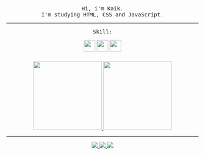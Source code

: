 <p align="center">
  <samp align="center">
    Hi, i'm Kaik. <br>
I'm studying HTML, CSS and JavaScript.
    
----
    
  </samp>
</p>
  


<samp>
  <p align="center"> Skill: </p>
</samp>

<div align="center" display="inline-block">

<div style="display: inline_block">
<img width="30" src="https://cdn.jsdelivr.net/gh/devicons/devicon/icons/html5/html5-original.svg" />
<img width="30" src="https://cdn.jsdelivr.net/gh/devicons/devicon/icons/css3/css3-original.svg" />
<img width="30" src="https://cdn.jsdelivr.net/gh/devicons/devicon/icons/javascript/javascript-original.svg" />
          
</div>

###


<div align="center" display="inline-block">
<a href="https://github.com/slpzi">
  <img height="180em" src="https://github-readme-stats.vercel.app/api?username=slpzi&show_icons=true&theme=dark&include_all_commits=true&count_private=true&custom_title=GitHub Status"/>
 <img height="180em" src="https://github-readme-stats.vercel.app/api/top-langs/?username=slpzi&layout=default&langs_count=7&theme=dark&custom_title=Languages&exclude_repo=dwm"/> 

  


</a>
</div>

    
----
    

<div display="inline-block">

<div style="display: inline_block">
<a href="https://www.instagram.com/slpzi__/" > <img src="https://img.shields.io/badge/Instagram-1E1E2E?style=for-the-badge&logo=instagram&logoColor=white"> </a>
<a href="https://github.com/slpzi" > <img src="https://img.shields.io/badge/GitHub-1E1E2E?style=for-the-badge&logo=github&logoColor=white"> </a>
<a href="https://twitter.com/slpzi__" > <img src="https://img.shields.io/badge/LinkedIn-1E1E2E?style=for-the-badge&logo=linkedin&logoColor=white"> </a>
<!-- <a href="" > <img src="https://img.shields.io/badge/Spotify-1E1E2E?&style=for-the-badge&logo=spotify&logoColor=white"> </a> --!>
  </div>
</div>
  
